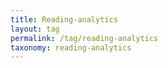 ```yaml
---
title: Reading-analytics
layout: tag
permalink: /tag/reading-analytics
taxonomy: reading-analytics
---
```

